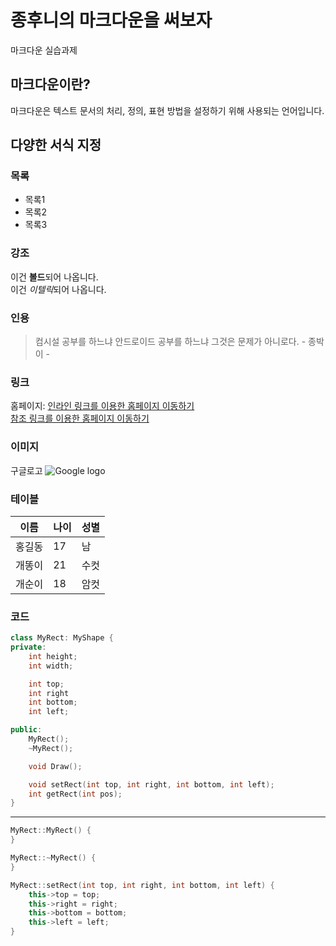 # 종후니의 마크다운을 써보자
마크다운 실습과제

## 마크다운이란?
마크다운은 텍스트 문서의 처리, 정의, 표현 방법을 설정하기 위해 사용되는 언어입니다.

## 다양한 서식 지정

### 목록
* 목록1
* 목록2
* 목록3

### 강조
이건 **볼드**되어 나옵니다.  
이건 *이텔릭*되어 나옵니다.

### 인용
> 컴시설 공부를 하느냐 안드로이드 공부를 하느냐 그것은 문제가 아니로다. - 종박이 -

### 링크
홈페이지: [인라인 링크를 이용한 홈페이지 이동하기](http://qnrdlqkrwhdgns.canxan.com/)  
[참조 링크를 이용한 홈페이지 이동하기][1]

### 이미지
구글로고
![Google logo](http://www.google.com/logos/doodles/2015/hangul-proclamation-day-2015-6256395615731712-hp2x.png)

### 테이블
| 이름 | 나이 | 성별 |
|-----|-----|-----|
|홍길동|17|남|
|개똥이|21|수컷|
|개순이|18|암컷|

### 코드
```cpp
class MyRect: MyShape {
private:
    int height;
    int width;

    int top;
    int right
    int bottom;
    int left;

public:
    MyRect();
    ~MyRect();

    void Draw();

    void setRect(int top, int right, int bottom, int left);
	int getRect(int pos);
}
```
-------
```cpp
MyRect::MyRect() {
}

MyRect::~MyRect() {
}

MyRect::setRect(int top, int right, int bottom, int left) {
	this->top = top;
	this->right = right;
	this->bottom = bottom;
	this->left = left;
}
```

[1]: http://qnrdlqkrwhdgns.canxan.com/
